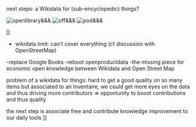 next steps: a Wikidata for (sub-encyclopedic) things?

![openlibrary](img/openlibrary.png)&&&
![off](img/off.png)&&&
![pod](img/pod.png)&&&


[[
- wikidata limit: can't cover everything (cf discussion with OpenStreetMap)


-replace Google Books
-reboot openproductdata
-the missing piece for economic open knowledge between Wikidata and Open Street Map

problem of a wikidata for things: hard to get a good quality on so many items but associated to an Inventaire, we could get more eyes on the data and thus driving more contributors => opportunity to boost contributions and thus quality

the next step is associate free and contribute knowledge improvement to our daily tools
]]